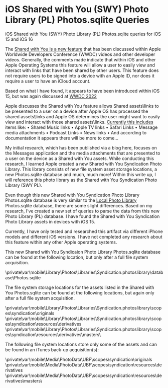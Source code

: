# iOS Shared with You (SWY) Photo Library (PL) Photos.sqlite Queries
iOS Shared with You (SWY) Photo Library (PL) Photos.sqlite queries for iOS 15 and iOS 16

The [Shared with You is a new feature](https:\\www.youtube.com\watch?v=0TD96VTf0Xs) that has been discussed within Apple Worldwide Developers Conference (WWDC) videos and other developer videos. Generally, the comments made indicate that within iOS and other Apple Operating Systems this feature will allow a user to easily view and interact with links that have been shared by other users. This feature does not require users to be signed into a device with an Apple ID, nor does it require a user to have an iCloud account.

Based on what I have found, it appears to have been introduced within iOS 15, but was again discussed at [WWDC 2022](https:\\developer.apple.com\videos\play\wwdc2022\10094)

Apple discusses the Shared with You feature allows Shared assets\links to be presented to a user on a device after Apple OS has processed the shared assets\links and Apple OS determines the user might want to easily view and interact with those shared assets\links. [Currently this includes](https:\\support.apple.com\en-us\HT212721) items like:
•	Shared Music links
•	Apple TV links
•	Safari Links
•	Message media attachments
•	Podcast Links
•	News links
•	And according to documentation it appears there will be more to come…
     
My initial research, which has been published via a blog here, focuses on the Messages application and the media attachments that are presented to a user on the device as a Shared with You assets. While conducting this research, I learned Apple created a new Shared with You Syndication Photo Library. This library consists of new file system asset storage locations, a new Photos.sqlite database and much, much more! Within this write up, I will reference this photo library as the Shared with You Syndication Photo Library (SWY PL).

Even though this new Shared with You Syndication Photo Library Photos.sqlite database is very similar to the [Local Photo Library](https:\\developer.apple.com\videos\play\wwdc2021\10046) Photos.sqlite database, there are some slight differences. Based on my research, I’ve created a new set of queries to parse the data from this new Photo Library (PL) database. I have found the Shared with You Syndication Photo Library assets in devices with iOS 15.

Currently, I have only tested and researched this artifact via different iPhone models and different iOS versions. I have not completed any research about this feature within any other Apple operating systems.

This new Shared with You Syndicaion Photo Library Photos.sqlite database can be found at the following location, but only after a full file system acquisition.

\private\var\mobile\Library\Photos\Libraries\Syndication.photoslibrary\database\Photos.sqlite

The file system storage locations for the assets listed in the Shared with You Photos.sqlite can be found at the following locations, but again only after a full file system acquisition.

\private\var\mobile\Library\Photos\Libraries\Syndication.photoslibrary\scopes\syndication\originals
\private\var\mobile\Library\Photos\Libraries\Syndication.photoslibrary\scopes\syndication\resources\derivatives
\private\var\mobile\Library\Photos\Libraries\Syndication.photoslibrary\scopes\syndication\resources\derivatives\masters\

The following file system locations store only some of the assets and can be found in an iTunes back-up acquisition(s):

\private\var\mobile\Media\PhotoData\UBF\scopes\syndication\originals
\private\var\mobile\Media\PhotoData\UBF\scopes\syndication\resources\derivatives
\private\var\mobile\Media\PhotoData\UBF\scopes\syndication\resources\derivatives\masters\

